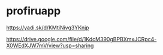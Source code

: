 # profiruapp

https://yadi.sk/d/KMtiNivg3YKnjp

https://drive.google.com/file/d/1KdcM390gBPBXmxJCRpc4-X0WEdXJW7mV/view?usp=sharing
